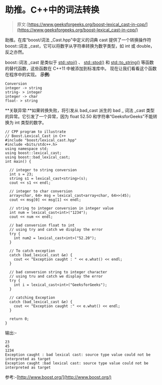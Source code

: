 # 助推。C++中的词法转换

> 原文:[https://www.geeksforgeeks.org/boost-lexical_cast-in-cpp/](https://www.geeksforgeeks.org/boost-lexical_cast-in-cpp/)

助推。在库“boost/词法 _Cast.hpp”中定义的词典 cast 提供了一个转换操作符 boost::词法 _cast，它可以将数字从字符串转换为数字类型，如 int 或 double，反之亦然。

boost::词法 _cast 是类似于 [std::stoi()](https://www.geeksforgeeks.org/stdstod-stdstof-stdstold-c/) 、 [std::stod()](https://www.geeksforgeeks.org/stdstod-stdstof-stdstold-c/) 和 [std::to_string()](https://www.geeksforgeeks.org/stdto_string-in-cpp/) 等函数的替代函数，这些函数在 C++11 中被添加到标准库中。
现在让我们看看这个函数在程序中的实现。
 **示例:**

```
Conversion
integer -> string
string- > integer
integer -> char
float- > string

```

**关联异常:**如果转换失败，将引发从 bad_cast 派生的 bad _ 词法 _cast 类型的异常。它引发了一个异常，因为 float 52.50 和字符串“GeeksforGeeks”不能转换为 int 类型的数字。

```
// CPP program to illustrate
// Boost.Lexical_Cast in C++
#include "boost/lexical_cast.hpp"
#include <bits/stdc++.h>
using namespace std;
using boost::lexical_cast;
using boost::bad_lexical_cast;
int main() {

  // integer to string conversion
  int s = 23;
  string s1 = lexical_cast<string>(s);
  cout << s1 << endl;

  // integer to char conversion
  array<char, 64> msg = lexical_cast<array<char, 64>>(45);
  cout << msg[0] << msg[1] << endl;

  // string to integer conversion in integer value
  int num = lexical_cast<int>("1234");
  cout << num << endl;

  // bad conversion float to int
  // using try and catch we display the error
  try {
    int num2 = lexical_cast<int>("52.20");
  }

  // To catch exception
  catch (bad_lexical_cast &e) {
    cout << "Exception caught : " << e.what() << endl;
  }

  // bad conversion string to integer character
  // using tru and catch we display the error
  try {
    int i = lexical_cast<int>("GeeksforGeeks");
  }

  // catching Exception
  catch (bad_lexical_cast &e) {
    cout << "Exception caught :" << e.what() << endl;
  }

  return 0;
}
```

输出:-

```
23
45
1234
Exception caught : bad lexical cast: source type value could not be interpreted as target
Exception caught :bad lexical cast: source type value could not be interpreted as target

```

参考:-[http://www.boost.org/](http://www.boost.org/)